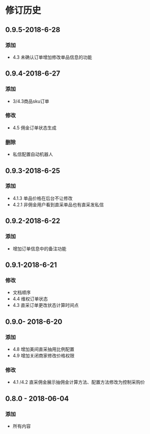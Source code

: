 # 修订历史

## 0.9.5-2018-6-28

### 添加

* 4.3 未确认订单增加修改单品信息的功能

## 0.9.4-2018-6-27

### 添加

* 3/4.3商品sku订单 

### 修改

* 4.5 佣金订单状态生成

### 删除

* 私信配置自动机器人

## 0.9.3-2018-6-25

### 添加

* 4.1.3 单品价格在后台不让修改
* 4.2.1 非佣金用户看到直采单品也有直采发私信

## 0.9.2-2018-6-22

### 添加

* 增加订单信息中的备注功能

## 0.9.1-2018-6-21

### 修改

* 文档顺序
* 4.4 维权订单状态
* 4.3 直采订单更改状态计算时间点

## 0.9.0- 2018-6-20

### 添加 

* 4.8 增加美间直采抽用比例配置
* 4.9 增加关闭商家修改价格权限

### 修改

* 4.1 /4.2 直采佣金展示抽佣金计算方法、配置方法修改为控制采购价

## 0.8.0 - 2018-06-04

### 添加

* 所有内容

### 



